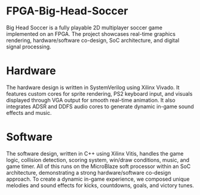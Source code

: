 # FPGA-Big-Head-Soccer

Big Head Soccer is a fully playable 2D multiplayer soccer game implemented on an FPGA. The project showcases real-time graphics rendering, hardware/software co-design, SoC architecture, and digital signal processing.
# Hardware
The hardware design is written in SystemVerilog using Xilinx Vivado. It features custom cores for sprite rendering, PS2 keyboard input, and visuals displayed through VGA output for smooth real-time animation. It also integrates ADSR and DDFS audio cores to generate dynamic in-game sound effects and music.
# Software
The software design, written in C++ using Xilinx Vitis, handles the game logic, collision detection, scoring system, win/draw conditions, music, and game timer. All of this runs on the MicroBlaze soft processor within an SoC architecture, demonstrating a strong hardware/software co-design approach. To create a dynamic in-game experience, we composed unique melodies and sound effects for kicks, countdowns, goals, and victory tunes.
